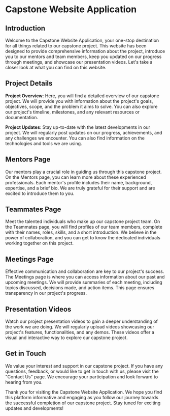 # Capstone Website Application

## Introduction

Welcome to the Capstone Website Application, your one-stop destination for all things related to our capstone project. This website has been designed to provide comprehensive information about the project, introduce you to our mentors and team members, keep you updated on our progress through meetings, and showcase our presentation videos. Let's take a closer look at what you can find on this website.

## Project Details

**Project Overview**: Here, you will find a detailed overview of our capstone project. We will provide you with information about the project's goals, objectives, scope, and the problem it aims to solve. You can also explore our project's timeline, milestones, and any relevant resources or documentation.

**Project Updates**: Stay up-to-date with the latest developments in our project. We will regularly post updates on our progress, achievements, and any challenges we encounter. You can also find information on the technologies and tools we are using.

## Mentors Page

Our mentors play a crucial role in guiding us through this capstone project. On the Mentors page, you can learn more about these experienced professionals. Each mentor's profile includes their name, background, expertise, and a brief bio. We are truly grateful for their support and are excited to introduce them to you.

## Teammates Page

Meet the talented individuals who make up our capstone project team. On the Teammates page, you will find profiles of our team members, complete with their names, roles, skills, and a short introduction. We believe in the power of collaboration, and you can get to know the dedicated individuals working together on this project.

## Meetings Page

Effective communication and collaboration are key to our project's success. The Meetings page is where you can access information about our past and upcoming meetings. We will provide summaries of each meeting, including topics discussed, decisions made, and action items. This page ensures transparency in our project's progress.

## Presentation Videos

Watch our project presentation videos to gain a deeper understanding of the work we are doing. We will regularly upload videos showcasing our project's features, functionalities, and any demos. These videos offer a visual and interactive way to explore our capstone project.

## Get in Touch

We value your interest and support in our capstone project. If you have any questions, feedback, or would like to get in touch with us, please visit the "Contact Us" page. We encourage your participation and look forward to hearing from you.

Thank you for visiting the Capstone Website Application. We hope you find this platform informative and engaging as you follow our journey towards the successful completion of our capstone project. Stay tuned for exciting updates and developments!

